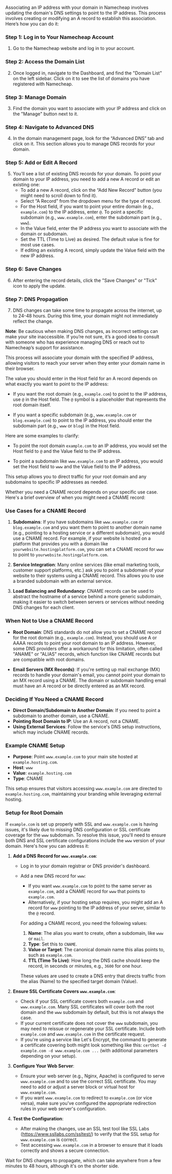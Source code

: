 Associating an IP address with your domain in Namecheap involves updating the domain's DNS settings to point to the IP address. This process  involves creating or modifying an A record to establish this association. Here’s how you can do it:

### Step 1: Log in to Your Namecheap Account

1. Go to the Namecheap website and log in to your account.

### Step 2: Access the Domain List

2. Once logged in, navigate to the Dashboard, and find the "Domain List" on the left sidebar. Click on it to see the list of domains you have registered with Namecheap.

### Step 3: Manage Domain

3. Find the domain you want to associate with your IP address and click on the "Manage" button next to it.

### Step 4: Navigate to Advanced DNS

4. In the domain management page, look for the “Advanced DNS” tab and click on it. This section allows you to manage DNS records for your domain.

### Step 5: Add or Edit A Record

5. You'll see a list of existing DNS records for your domain. To point your domain to your IP address, you need to add a new A record or edit an existing one:
   - To add a new A record, click on the “Add New Record” button (you might need to scroll down to find it).
   - Select “A Record” from the dropdown menu for the type of record.
   - For the Host field, if you want to point your entire domain (e.g., `example.com`) to the IP address, enter `@`. To point a specific subdomain (e.g., `www.example.com`), enter the subdomain part (e.g., `www`).
   - In the Value field, enter the IP address you want to associate with the domain or subdomain.
   - Set the TTL (Time to Live) as desired. The default value is  fine for most use cases.
   - If editing an existing A record, simply update the Value field with the new IP address.

### Step 6: Save Changes

6. After entering the record details, click the "Save Changes" or "Tick" icon to apply the update.

### Step 7: DNS Propagation

7. DNS changes can take some time to propagate across the internet,  up to 24-48 hours. During this time, your domain might not immediately reflect the change.

**Note**: Be cautious when making DNS changes, as incorrect settings can make your site inaccessible. If you’re not sure, it’s a good idea to consult with someone who has experience managing DNS or reach out to Namecheap’s support for assistance.

This process will associate your domain with the specified IP address, allowing visitors to reach your server when they enter your domain name in their browser.

The value you should enter in the Host field for an A record depends on what exactly you want to point to the IP address:

- If you want the root domain (e.g., `example.com`) to point to the IP address, use `@` in the Host field. The `@` symbol is a placeholder that represents the root domain itself.

- If you want a specific subdomain (e.g., `www.example.com` or `blog.example.com`) to point to the IP address, you should enter the subdomain part (e.g., `www` or `blog`) in the Host field.

Here are some examples to clarify:

- To point the root domain `example.com` to an IP address, you would set the Host field to `@` and the Value field to the IP address.

- To point a subdomain like `www.example.com` to an IP address, you would set the Host field to `www` and the Value field to the IP address.

This setup allows you to direct traffic for your root domain and any subdomains to specific IP addresses as needed.

Whether you need a CNAME record depends on your specific use case. Here's a brief overview of when you might need a CNAME record:

### Use Cases for a CNAME Record

1. **Subdomains**: If you have subdomains like `www.example.com` or `blog.example.com` and you want them to point to another domain name (e.g., pointing to a hosting service or a different subdomain), you would use a CNAME record. For example, if your website is hosted on a platform that provides you with a domain like `yourwebsite.hostingplatform.com`, you can set a CNAME record for `www` to point to `yourwebsite.hostingplatform.com`.

2. **Service Integration**: Many online services (like email marketing tools, customer support platforms, etc.) ask you to point a subdomain of your website to their systems using a CNAME record. This allows you to use a branded subdomain with an external service.

3. **Load Balancing and Redundancy**: CNAME records can be used to abstract the  hostname of a service behind a more generic subdomain, making it easier to switch between servers or services without needing DNS changes for each client.

### When Not to Use a CNAME Record

- **Root Domain**: DNS standards do not allow you to set a CNAME record for the root domain (e.g., `example.com`). Instead, you should use A or AAAA records to point your root domain to an IP address. However, some DNS providers offer a workaround for this limitation, often called "ANAME" or "ALIAS" records, which function like CNAME records but are compatible with root domains.

- **Email Servers (MX Records)**: If you're setting up mail exchange (MX) records to handle your domain's email, you cannot point your domain to an MX record using a CNAME. The domain or subdomain handling email must have an A record or be directly entered as an MX record.

### Deciding If You Need a CNAME Record

- **Direct Domain/Subdomain to Another Domain**: If you need to point a subdomain to another domain, use a CNAME.
- **Pointing Root Domain to IP**: Use an A record, not a CNAME.
- **Using External Services**: Follow the service's DNS setup instructions, which may include CNAME records.

### Example CNAME Setup

- **Purpose**: Point `www.example.com` to your main site hosted at `example.hosting.com`.
- **Host**: `www`
- **Value**: `example.hosting.com`
- **Type**: CNAME

This setup ensures that visitors accessing `www.example.com` are directed to `example.hosting.com`, maintaining your branding while leveraging external hosting.

### Setup for Root Domain

If `example.com` is set up properly with SSL and `www.example.com` is having issues, it's likely due to missing DNS configuration or SSL certificate coverage for the `www` subdomain. To resolve this issue, you'll need to ensure both DNS and SSL certificate configurations include the `www` version of your domain. Here's how you can address it:

1. **Add a DNS Record for `www.example.com`**:

   - Log in to your domain registrar or DNS provider's dashboard.
   - Add a new DNS record for `www`:

     - If you want `www.example.com` to point to the same server as `example.com`, add a CNAME record for `www` that points to `example.com`.
     - Alternatively, if your hosting setup requires, you might add an A record for `www` pointing to the IP address of your server, similar to the `@` record.

     For adding a CNAME record, you need the following values:

     1. **Name**: The alias you want to create, often a subdomain, like `www` or `mail`.
     2. **Type**: Set this to `CNAME`.
     3. **Value or Target**: The canonical domain name this alias points to, such as `example.com`.
     4. **TTL (Time To Live)**: How long the DNS cache should keep the record,  in seconds or minutes, e.g., `3600` for one hour.

     These values are used to create a DNS entry that directs traffic from the alias (Name) to the specified target domain (Value).

2. **Ensure SSL Certificate Covers `www.example.com`**:

   - Check if your SSL certificate covers both `example.com` and `www.example.com`. Many SSL certificates will cover both the root domain and the `www` subdomain by default, but this is not always the case.
   - If your current certificate does not cover the `www` subdomain, you may need to reissue or regenerate your SSL certificate. Include both `example.com` and `www.example.com` in the certificate request.
   - If you're using a service like Let's Encrypt, the command to generate a certificate covering both might look something like this: `certbot -d example.com -d www.example.com ...` (with additional parameters depending on your setup).

3. **Configure Your Web Server**:

   - Ensure your web server (e.g., Nginx, Apache) is configured to serve `www.example.com` and to use the correct SSL certificate. You may need to add or adjust a server block or virtual host for `www.example.com`.
   - If you want `www.example.com` to redirect to `example.com` (or vice versa), make sure you've configured the appropriate redirection rules in your web server's configuration.

4. **Test the Configuration**:
   - After making the changes, use an SSL test tool like SSL Labs (https://www.ssllabs.com/ssltest/) to verify that the SSL setup for `www.example.com` is correct.
   - Test accessing `www.example.com` in a browser to ensure that it loads correctly and shows a secure connection.

Wait for DNS changes to propagate, which can take anywhere from a few minutes to 48 hours, although it's  on the shorter side.
